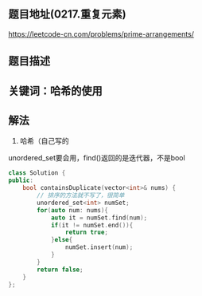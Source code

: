 ## 题目地址(0217.重复元素)

https://leetcode-cn.com/problems/prime-arrangements/

## 题目描述

## 关键词：哈希的使用

## 解法

1. 哈希（自己写的

unordered_set要会用，find()返回的是迭代器，不是bool


```cpp
class Solution {
public:
    bool containsDuplicate(vector<int>& nums) {
        // 排序的方法就不写了，很简单
        unordered_set<int> numSet;
        for(auto num: nums){
            auto it = numSet.find(num);
            if(it != numSet.end()){
                return true;
            }else{
                numSet.insert(num);
            }
        }
        return false;
    }
};
```
